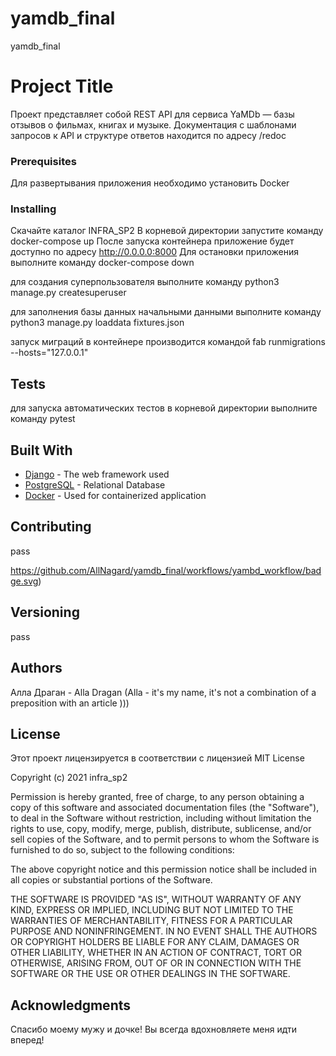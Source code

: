 # yamdb_final
yamdb_final
# Project Title

Проект представляет собой REST API для сервиса YaMDb — базы отзывов о фильмах, книгах и музыке. 
Документация с шаблонами запросов к API и структуре ответов находится по адресу /redoc

### Prerequisites

Для развертывания приложения необходимо установить Docker

### Installing

Скачайте каталог INFRA_SP2
В корневой директории запустите команду docker-compose up
После запуска контейнера приложение будет доступно по адресу http://0.0.0.0:8000
Для остановки приложения выполните команду docker-compose down

для создания суперпользователя выполните команду python3 manage.py createsuperuser 

для заполнения базы данных начальными данными выполните команду python3 manage.py loaddata fixtures.json

запуск миграций в контейнере производится командой fab runmigrations --hosts="127.0.0.1"

## Tests

для запуска автоматических тестов в корневой директории выполните команду pytest

## Built With

* [Django](https://www.djangoproject.com/) - The web framework used
* [PostgreSQL](https://www.postgresql.org/) - Relational Database
* [Docker](https://www.docker.com/) - Used for containerized application

## Contributing
pass

https://github.com/AllNagard/yamdb_final/workflows/yambd_workflow/badge.svg)


## Versioning

pass

## Authors
Алла Драган - Alla Dragan (Alla - it's my name, it's not a combination of a preposition with an article )))

## License
Этот проект лицензируется в соответствии с лицензией MIT License

Copyright (c) 2021 infra_sp2

Permission is hereby granted, free of charge, to any person obtaining a copy
of this software and associated documentation files (the "Software"), to deal
in the Software without restriction, including without limitation the rights
to use, copy, modify, merge, publish, distribute, sublicense, and/or sell
copies of the Software, and to permit persons to whom the Software is
furnished to do so, subject to the following conditions:

The above copyright notice and this permission notice shall be included in all
copies or substantial portions of the Software.

THE SOFTWARE IS PROVIDED "AS IS", WITHOUT WARRANTY OF ANY KIND, EXPRESS OR
IMPLIED, INCLUDING BUT NOT LIMITED TO THE WARRANTIES OF MERCHANTABILITY,
FITNESS FOR A PARTICULAR PURPOSE AND NONINFRINGEMENT. IN NO EVENT SHALL THE
AUTHORS OR COPYRIGHT HOLDERS BE LIABLE FOR ANY CLAIM, DAMAGES OR OTHER
LIABILITY, WHETHER IN AN ACTION OF CONTRACT, TORT OR OTHERWISE, ARISING FROM,
OUT OF OR IN CONNECTION WITH THE SOFTWARE OR THE USE OR OTHER DEALINGS IN THE
SOFTWARE.

## Acknowledgments

Спасибо моему мужу и дочке! Вы всегда вдохновляете меня идти вперед!
